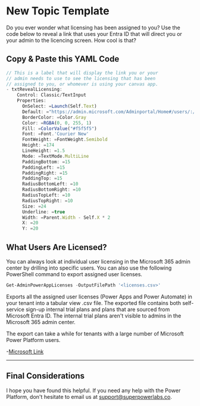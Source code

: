# New Topic Template

Do you ever wonder what licensing has been assigned to you? Use the code below to reveal a link that uses your Entra ID that will direct you or your admin to the licencing screen. How cool is that?

## Copy & Paste this YAML Code

```JavaScript
// This is a label that will display the link you or your 
// admin needs to use to see the licensing that has been 
// assigned to you, or whomever is using your canvas app. 
- txtRevealLicensing:
    Control: Classic/TextInput
    Properties:
      OnSelect: =Launch(Self.Text)
      Default: ="https://admin.microsoft.com/Adminportal/Home#/users/:/UserDetails/" & User().EntraObjectId & "/LicensesAndApps"
      BorderColor: =Color.Gray
      Color: =RGBA(0, 0, 255, 1)
      Fill: =ColorValue("#f5f5f5")
      Font: =Font.'Courier New'
      FontWeight: =FontWeight.Semibold
      Height: =174
      LineHeight: =1.5
      Mode: =TextMode.MultiLine
      PaddingBottom: =15
      PaddingLeft: =15
      PaddingRight: =15
      PaddingTop: =15
      RadiusBottomLeft: =10
      RadiusBottomRight: =10
      RadiusTopLeft: =10
      RadiusTopRight: =10
      Size: =24
      Underline: =true
      Width: =Parent.Width - Self.X * 2
      X: =20
      Y: =20

```

## What Users Are Licensed?

You can always look at individual user licensing in the Microsoft 365 admin center by drilling into specific users. You can also use the following PowerShell command to export assigned user licenses.

```PowerShell
Get-AdminPowerAppLicenses -OutputFilePath '<licenses.csv>'
```

Exports all the assigned user licenses (Power Apps and Power Automate) in your tenant into a tabular view .csv file. The exported file contains both self-service sign-up internal trial plans and plans that are sourced from Microsoft Entra ID. The internal trial plans aren't visible to admins in the Microsoft 365 admin center.

The export can take a while for tenants with a large number of Microsoft Power Platform users.

-[Microsoft Link](https://learn.microsoft.com/en-us/power-platform/admin/pricing-billing-skus)

---

## Final Considerations

I hope you have found this helpful. If you need any help with the Power Platform, don't hesitate to email us at [support@superpowerlabs.co](support@superpowerlabs.co).
